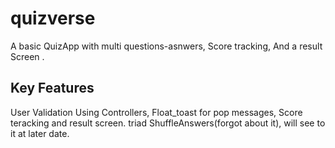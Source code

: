 # quizverse

A basic QuizApp with multi questions-asnwers, Score tracking, And a result Screen .





## Key Features

User Validation Using Controllers,
Float_toast for pop messages,
Score teracking and result screen.
triad ShuffleAnswers(forgot about it), will see to it at later date.



